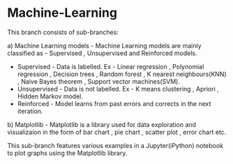 # Machine-Learning

This branch consists of sub-branches:

a) Machine Learning models - Machine Learning models are mainly classified as - Supervised , Unsupervised and Reinforced models.
   * Supervised - Data is labelled.
      Ex - Linear regression , Polynomial regression , Decision trees , Random forest ,  K nearest neighbours(KNN) , Naive Bayes theorem ,            Support vector machines(SVM).
   * Unsupervised - Data is not labelled.
      Ex - K means clustering , Apriori , Hidden Markov model.
   * Reinforced - Model learns from past errors and corrects in the next iteration.
   
b) Matplotlib - Matplotlib is a library used for data exploration and visualizaion in the form of bar chart , pie chart , scatter plot ,      error chart etc.
   
   This sub-branch features various examples in a Jupyter(iPython) notebook to plot graphs using the Matplotlib library.
     
